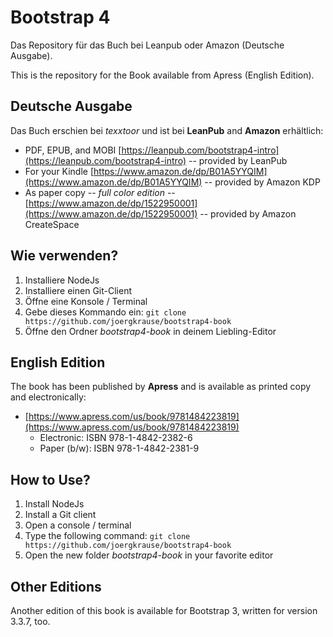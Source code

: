 # Bootstrap 4

Das Repository für das Buch bei Leanpub oder Amazon (Deutsche Ausgabe).

This is the repository for the Book available from Apress (English Edition).

## Deutsche Ausgabe

Das Buch erschien bei *texxtoor* und ist bei **LeanPub** and **Amazon** erhältlich:

* PDF, EPUB, and MOBI [https://leanpub.com/bootstrap4-intro](https://leanpub.com/bootstrap4-intro) -- provided by LeanPub
* For your Kindle [https://www.amazon.de/dp/B01A5YYQIM](https://www.amazon.de/dp/B01A5YYQIM) -- provided by Amazon KDP
* As paper copy -- _full color edition_ --  [https://www.amazon.de/dp/1522950001](https://www.amazon.de/dp/1522950001) -- provided by Amazon CreateSpace

## Wie verwenden?

1. Installiere NodeJs
2. Installiere einen Git-Client
3. Öffne eine Konsole / Terminal
4. Gebe dieses Kommando ein: `git clone https://github.com/joergkrause/bootstrap4-book`
5. Öffne den Ordner *bootstrap4-book* in deinem Liebling-Editor

## English Edition

The book has been published by **Apress** and is available as printed copy and electronically:

* [https://www.apress.com/us/book/9781484223819](https://www.apress.com/us/book/9781484223819)
  * Electronic: ISBN 978-1-4842-2382-6
  * Paper (b/w): ISBN 978-1-4842-2381-9
  
## How to Use?

1. Install NodeJs
2. Install a Git client
3. Open a console / terminal
4. Type the following command: `git clone https://github.com/joergkrause/bootstrap4-book`
5. Open the new folder *bootstrap4-book* in your favorite editor

## Other Editions

Another edition of this book is available for Bootstrap 3, written for version 3.3.7, too.
